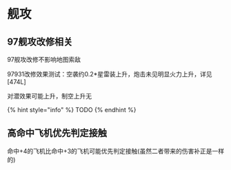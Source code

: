 # 舰攻

## 97舰攻改修相关

97舰攻改修不影响地图索敌

97931改修效果测试：空袭约0.2\*星雷装上升，炮击未见明显火力上升，详见\[474L\] 

对潜效果可能上升，制空上升无

{% hint style="info" %}
TODO
{% endhint %}

## 高命中飞机优先判定接触

命中+4的飞机比命中+3的飞机可能优先判定接触\(虽然二者带来的伤害补正是一样的\)

